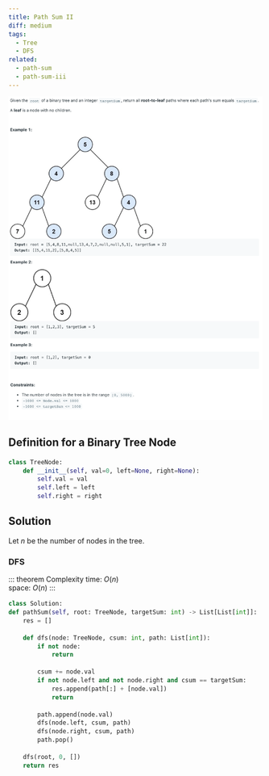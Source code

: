 ```yaml
---
title: Path Sum II
diff: medium
tags:
  - Tree
  - DFS
related:
  - path-sum
  - path-sum-iii
---
```


<img class="medium-zoom" src="/algo/path-sum-ii.png" alt="https://leetcode.com/problems/path-sum-ii">

## Definition for a Binary Tree Node

```py
class TreeNode:
    def __init__(self, val=0, left=None, right=None):
        self.val = val
        self.left = left
        self.right = right
```

## Solution

Let $n$ be the number of nodes in the tree.

### DFS

::: theorem Complexity
time: $O(n)$  
space: $O(n)$
:::

```py
class Solution:
def pathSum(self, root: TreeNode, targetSum: int) -> List[List[int]]:
    res = []

    def dfs(node: TreeNode, csum: int, path: List[int]):
        if not node:
            return

        csum += node.val
        if not node.left and not node.right and csum == targetSum:
            res.append(path[:] + [node.val])
            return

        path.append(node.val)
        dfs(node.left, csum, path)
        dfs(node.right, csum, path)
        path.pop()

    dfs(root, 0, [])
    return res
```

